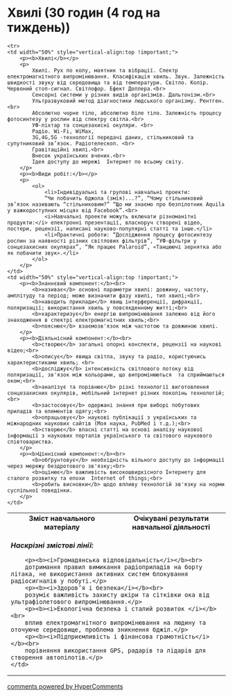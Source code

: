 <div id="hypercomments_widget" class="js-hypercomments-widget invisible"></div>

# Хвилі (30 годин (4 год на тиждень))

<table>

  <tr>
    <td width="50%" align="center"><b>Зміст навчального матеріалу</b></td>
    <td width="50%" align="center"><b>Очікувані результати навчальної діяльності</b></td>
  </tr>

    <tr>
    <td width="50%" style="vertical-align:top !important;">
    	<p><b>Хвилі</b></p>
    	<p>
            Хвилі. Рух по колу, маятник та вібрації. Спектр електромагнітного випромінювання. Класифікація хвиль. Звук. Залежність швидкості звуку від середовища та від температури. Світло. Колір. Червоний стоп-сигнал. Світлофор. Ефект Доплера.<br> 
            Сенсорні системи у різних видів організмів. Дальтонізм.<br>
            Ультразвуковий метод діагностики людського організму. Рентген.<br>
            Абсолютно чорне тіло, абсолютно біле тіло. Залежність процесу фотосинтезу у рослин від спектру світла.<br>
            УФ-ліхтар та сонцезахисні окуляри. <br>
            Радіо. Wi-Fi, WiMax, 
            3G,4G,5G -технології передачі даних, стільниковий та супутниковий зв’язок. Радіотелескоп. <br>
            Гравітаційні хвилі.<br>
            Внесок українських вчених.<br>
            Ідея доступу до мережі  Інтернет по всьому світу.
        </p>
    	<p><b>Види робіт:</b></p>
    	<p>
    		<ol>
                <li>Індивідуальні та групові навчальні проекти: 
                “Чи побачить бджола (змія)...?”, “Чому стільниковий зв’язок називають “стільниковим?” “Що ми знаємо про безпілотник Aquila у важкодоступних місцях від Facebook”.<br>
                <i>Навчальні проекти можуть включати різноманітні продукти:</i> електронні презентації, власноруч створені відео, постери, рецензії, написані науково-популярні статті та інше.</li>
                <li>Практичні роботи: “Дослідження процесу фотосинтезу рослин за наявності різних світлових фільтрів”, “УФ-фільтри у сонцезахисних окулярах”, “Як працює Palaroid”, «Танцюючі зернятка або як побачити звук».</li>
    		</ol>
    	</p>
    </td>
    <td width="50%" style="vertical-align:top !important;">
    	<p><b>Знаннєвий компонент:</b><br>
            <b>називає</b> основні параметри хвилі: довжину, частоту, амплітуду та період; може визначити фазу хвилі, тип хвилі;<br>
            <b>наводить приклади</b> явищ інтерференції, дифракції, поляризації; використання хвиль у повсякденному житті;<br>
            <b>характеризує</b> енергію випромінювання залежно від його знаходження в спектрі електромагнітних хвиль;<br>
            <b>пояснює</b> взаємозв'язок між частотою та довжиною хвилі.
        </p>
    	<p><b>Діяльнісний компонент:</b><br>
            <b>створює</b> загальні опорні конспекти, рецензії на наукові відео;<br>
            <b>описує</b> явища світла, звуку та радіо, користуючись характеристиками хвиль; <br>
            <b>досліджує</b> інтенсивність світлового потоку від поляризації, зв'язок між кольорами, що випромінюються  та сприймаються оком;<br>
            <b>аналізує та порівнює</b> різні технології виготовлення сонцезахисних окулярів, мобільний інтернет різних поколінь технологій;<br>
            <b>застосовує</b> одержані знання при виборі побутових приладів та елементів одягу;<br>
            <b>опрацьовує</b> наукові публікації з українських та міжнародних наукових сайтів (Моя наука, PubMed і т.д.);<br>
            <b>створює</b> власні статті на основі аналізу наукової інформації з наукових порталів українського та світового наукового співтовариства.
        </p>
    	<p><b>Ціннісний компонент:</b><br>
            <b>обґрунтовує</b> необхідність вільного доступу до інформації через мережу бездротового зв'язку;<br>
            <b>оцінює</b> важливість високошвидкісного Інтернету для сталого розвитку та епохи  Internet of things;<br>
            <b>робить висновки</b> щодо впливу технологій зв'язку на норми суспільної поведінки. 
        </p>
    </td>
  </tr>

  <tr>
    <td colspan="2" style="vertical-align:top !important;">
    	<p><b><i>Наскрізні змістові лінії:</i></b></p>

    	<p><b><i>Громадянська відповідальність</i></b><br>
        дотримання правил вимикання радіоприладів на борту літака, не використання активних систем блокування радіосигналів у побуті.</p>
        <p><b><i>Здоров’я і безпека</i></b><br>
        розуміє важливість захисту шкіри та сітківки ока від ультрафіолетового випромінювання.</p>
        <p><b><i>Екологічна безпека і сталий розвиток </i></b><br>
        вплив електромагнітного випромінювання на людину та оточуюче середовище, проблема зникнення бджіл.</p>
    	<p><b><i>Підприємливість і фінансова грамотність</i></b><br>
        порівняння використання GPS, радарів та лідарів для створення автопілотів.</p>
    </td>
  </tr>

</table>


<div class="js-hypercomments-container">
<a href="http://hypercomments.com" class="hc-link" title="comments widget">comments powered by HyperComments</a>
</div>